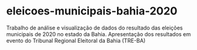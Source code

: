 # eleicoes-municipais-bahia-2020

Trabalho de análise e visualização de dados do resultado das eleições municipais de 2020 no estado da Bahia. Apresentação dos resultados em evento do Tribunal Regional Eleitoral da Bahia (TRE-BA)
